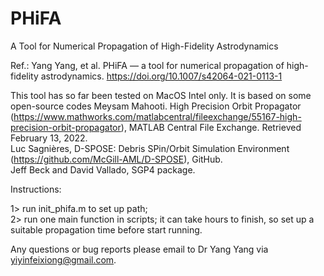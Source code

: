 # PHiFA
A Tool for Numerical Propagation of High-Fidelity Astrodynamics
 
Ref.: Yang Yang, et al. PHiFA — a tool for numerical propagation of high-fidelity astrodynamics.
https://doi.org/10.1007/s42064-021-0113-1

This tool has so far been tested on MacOS Intel only. 
It is based on some open-source codes 
    Meysam Mahooti. High Precision Orbit Propagator (https://www.mathworks.com/matlabcentral/fileexchange/55167-high-precision-orbit-propagator), MATLAB Central File Exchange. Retrieved February 13, 2022.<br />
    Luc Sagnières, D-SPOSE: Debris SPin/Orbit Simulation Environment (https://github.com/McGill-AML/D-SPOSE), GitHub.<br />
    Jeff Beck and David Vallado, SGP4 package.

Instructions:

1> run init_phifa.m to set up path;<br />
2> run one main function in scripts; it can take hours to finish, so set up a suitable propagation time before start running.

Any questions or bug reports please email to Dr Yang Yang via yiyinfeixiong@gmail.com.
